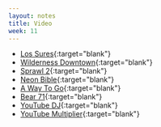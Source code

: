 ```yaml
---
layout: notes
title: Video
week: 11
---
```


- [Los Sures](http://lossur.es/#/){:target="blank"}
- [Wilderness Downtown](http://www.thewildernessdowntown.com/){:target="blank"}
- [Sprawl 2](http://www.sprawl2.com/){:target="blank"}
- [Neon Bible](http://www.beonlineb.com/){:target="blank"}
- [A Way To Go](http://a-way-to-go.com/){:target="blank"}
- [Bear 71](http://bear71.nfb.ca/#/bear71){:target="blank"}
- [YouTube DJ](http://www.youtubemultiplier.com/){:target="blank"}
- [YouTube Multiplier](https://youtube-dj.com/){:target="blank"}


<!-- <li><a href="http://yooouuutuuube.com/v/?width=192&height=120&flux=1&direction=rand&yt=2l_PmSOreGc"  target="blank">yooouuutuuube.com</a></li> -->
